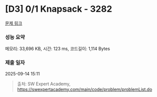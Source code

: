 # [D3] 0/1 Knapsack - 3282 

[문제 링크](https://swexpertacademy.com/main/code/problem/problemDetail.do?contestProbId=AWBJAVpqrzQDFAWr) 

### 성능 요약

메모리: 33,696 KB, 시간: 123 ms, 코드길이: 1,114 Bytes

### 제출 일자

2025-09-14 15:11



> 출처: SW Expert Academy, https://swexpertacademy.com/main/code/problem/problemList.do